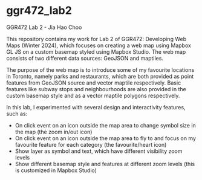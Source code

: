 # ggr472_lab2
GGR472 Lab 2 - Jia Hao Choo

This repository contains my work for Lab 2 of GGR472: Developing Web Maps (Winter 2024), which focuses on creating a web map using Mapbox GL JS on a custom basemap styled using Mapbox Studio. The web map consists of two different data sources: GeoJSON and maptiles.

The purpose of the web map is to introduce some of my favourite locations in Toronto, namely parks and restaurants, which are both provided as point features from GeoJSON source and vector maptile respectively. Basic features like subway stops and neighbourhoods are also provided in the custom basemap style and as a vector maptile polygons respectively.

In this lab, I experimented with several design and interactivity features, such as:
- On click event on an icon outside the map area to change symbol size in the map (the zoom in/out icon)
- On click event on an icon outside the map area to fly to and focus on my favourite feature for each category (the favourite/heart icon)
- Show layer as symbol and text, which have different visibility zoom levels
- Show different basemap style and features at different zoom levels (this is customized in Mapbox Studio)
